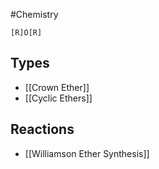 #Chemistry
```smiles
[R]O[R]
```
## Types
* [[Crown Ether]]
* [[Cyclic Ethers]]
## Reactions
* [[Williamson Ether Synthesis]]